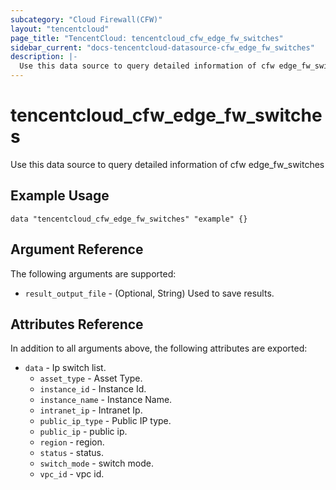 ```yaml
---
subcategory: "Cloud Firewall(CFW)"
layout: "tencentcloud"
page_title: "TencentCloud: tencentcloud_cfw_edge_fw_switches"
sidebar_current: "docs-tencentcloud-datasource-cfw_edge_fw_switches"
description: |-
  Use this data source to query detailed information of cfw edge_fw_switches
---
```


# tencentcloud_cfw_edge_fw_switches

Use this data source to query detailed information of cfw edge_fw_switches

## Example Usage

```hcl
data "tencentcloud_cfw_edge_fw_switches" "example" {}
```

## Argument Reference

The following arguments are supported:

* `result_output_file` - (Optional, String) Used to save results.

## Attributes Reference

In addition to all arguments above, the following attributes are exported:

* `data` - Ip switch list.
  * `asset_type` - Asset Type.
  * `instance_id` - Instance Id.
  * `instance_name` - Instance Name.
  * `intranet_ip` - Intranet Ip.
  * `public_ip_type` - Public IP type.
  * `public_ip` - public ip.
  * `region` - region.
  * `status` - status.
  * `switch_mode` - switch mode.
  * `vpc_id` - vpc id.



